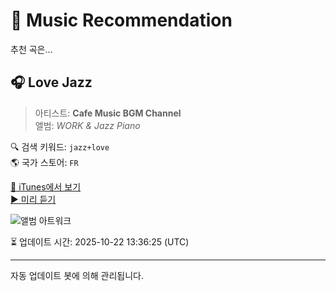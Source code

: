 
# 🎵 Music Recommendation

추천 곡은...

## 🎧 Love Jazz  
> 아티스트: **Cafe Music BGM Channel**  
> 앨범: _WORK & Jazz Piano_  

🔍 검색 키워드: `jazz+love`  
🌎 국가 스토어: `FR`

[🔗 iTunes에서 보기](https://music.apple.com/fr/album/love-jazz/1389682219?i=1389682236&uo=4)  
[▶️ 미리 듣기](https://audio-ssl.itunes.apple.com/itunes-assets/AudioPreview115/v4/b1/a4/04/b1a40430-cb3a-4afa-b9a7-3b3d0bab32f6/mzaf_9234007019550276670.plus.aac.p.m4a)

![앨범 아트워크](https://is1-ssl.mzstatic.com/image/thumb/Music114/v4/45/e4/ff/45e4ff25-038d-77c9-210e-763b600ae81d/859754110318_cover.jpg/100x100bb.jpg)

⏳ 업데이트 시간: 2025-10-22 13:36:25 (UTC)

---
자동 업데이트 봇에 의해 관리됩니다.
